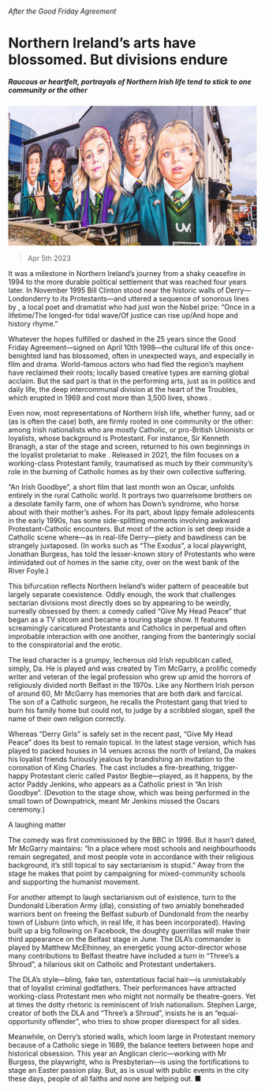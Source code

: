 ###### After the Good Friday Agreement

# Northern Ireland’s arts have blossomed. But divisions endure 

##### Raucous or heartfelt, portrayals of Northern Irish life tend to stick to one community or the other 

![image](images/20230408_CUP004.jpg) 

> Apr 5th 2023 

It was a milestone in Northern Ireland’s journey from a shaky ceasefire in 1994 to the more durable political settlement that was reached four years later. In November 1995 Bill Clinton stood near the historic walls of Derry—Londonderry to its Protestants—and uttered a sequence of sonorous lines by , a local poet and dramatist who had just won the Nobel prize: “Once in a lifetime/The longed-for tidal wave/Of justice can rise up/And hope and history rhyme.”

Whatever the hopes fulfilled or dashed in the 25 years since the Good Friday Agreement—signed on April 10th 1998—the cultural life of this once-benighted land has blossomed, often in unexpected ways, and especially in film and drama. World-famous actors who had fled the region’s mayhem have reclaimed their roots; locally based creative types are earning global acclaim. But the sad part is that in the performing arts, just as in politics and daily life, the deep intercommunal division at the heart of the Troubles, which erupted in 1969 and cost more than 3,500 lives, shows .

Even now, most representations of Northern Irish life, whether funny, sad or (as is often the case) both, are firmly rooted in one community or the other: among Irish nationalists who are mostly Catholic, or pro-British Unionists or loyalists, whose background is Protestant. For instance, Sir Kenneth Branagh, a star of the stage and screen, returned to his own beginnings in the loyalist proletariat to make . Released in 2021, the film focuses on a working-class Protestant family, traumatised as much by their community’s role in the burning of Catholic homes as by their own collective suffering. 


“An Irish Goodbye”, a short film that last month won an Oscar, unfolds entirely in the rural Catholic world. It portrays two quarrelsome brothers on a desolate family farm, one of whom has Down’s syndrome, who horse about with their mother’s ashes. For its part,  about lippy female adolescents in the early 1990s, has some side-splitting moments involving awkward Protestant-Catholic encounters. But most of the action is set deep inside a Catholic scene where—as in real-life Derry—piety and bawdiness can be strangely juxtaposed. (In works such as “The Exodus”, a local playwright, Jonathan Burgess, has told the lesser-known story of Protestants who were intimidated out of homes in the same city, over on the west bank of the River Foyle.)

This bifurcation reflects Northern Ireland’s wider pattern of peaceable but largely separate coexistence. Oddly enough, the work that challenges sectarian divisions most directly does so by appearing to be weirdly, surreally obsessed by them: a comedy called “Give My Head Peace” that began as a TV sitcom and became a touring stage show. It features screamingly caricatured Protestants and Catholics in perpetual and often improbable interaction with one another, ranging from the banteringly social to the conspiratorial and the erotic.

The lead character is a grumpy, lecherous old Irish republican called, simply, Da. He is played and was created by Tim McGarry, a prolific comedy writer and veteran of the legal profession who grew up amid the horrors of religiously divided north Belfast in the 1970s. Like any Northern Irish person of around 60, Mr McGarry has memories that are both dark and farcical. The son of a Catholic surgeon, he recalls the Protestant gang that tried to burn his family home but could not, to judge by a scribbled slogan, spell the name of their own religion correctly.

Whereas “Derry Girls” is safely set in the recent past, “Give My Head Peace” does its best to remain topical. In the latest stage version, which has played to packed houses in 14 venues across the north of Ireland, Da makes his loyalist friends furiously jealous by brandishing an invitation to the coronation of King Charles. The cast includes a fire-breathing, trigger-happy Protestant cleric called Pastor Begbie—played, as it happens, by the actor Paddy Jenkins, who appears as a Catholic priest in “An Irish Goodbye”. (Devotion to the stage show, which was being performed in the small town of Downpatrick, meant Mr Jenkins missed the Oscars ceremony.)

A laughing matter

The comedy was first commissioned by the BBC in 1998. But it hasn’t dated, Mr McGarry maintains: “In a place where most schools and neighbourhoods remain segregated, and most people vote in accordance with their religious background, it’s still topical to say sectarianism is stupid.” Away from the stage he makes that point by campaigning for mixed-community schools and supporting the humanist movement.

For another attempt to laugh sectarianism out of existence, turn to the Dundonald Liberation Army (dla), consisting of two amiably boneheaded warriors bent on freeing the Belfast suburb of Dundonald from the nearby town of Lisburn (into which, in real life, it has been incorporated). Having built up a big following on Facebook, the doughty guerrillas will make their third appearance on the Belfast stage in June. The DLA’s commander is played by Matthew McElhinney, an energetic young actor-director whose many contributions to Belfast theatre have included a turn in “Three’s a Shroud”, a hilarious skit on Catholic and Protestant undertakers.

The DLA’s style—bling, fake tan, ostentatious facial hair—is unmistakably that of loyalist criminal godfathers. Their performances have attracted working-class Protestant men who might not normally be theatre-goers. Yet at times the dotty rhetoric is reminiscent of Irish nationalism. Stephen Large, creator of both the DLA and “Three’s a Shroud”, insists he is an “equal-opportunity offender”, who tries to show proper disrespect for all sides.

Meanwhile, on Derry’s storied walls, which loom large in Protestant memory because of a Catholic siege in 1689, the balance teeters between hope and historical obsession. This year an Anglican cleric—working with Mr Burgess, the playwright, who is Presbyterian—is using the fortifications to stage an Easter passion play. But, as is usual with public events in the city these days, people of all faiths and none are helping out. ■


